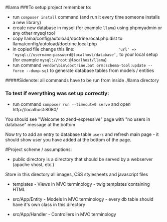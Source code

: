 #llama
###To setup project remember to:
- run `composer install` command (and run it every time someone installs a new library)
- create new database in mysql (for example `llama`) using phpmyadmin or any other mysql tool
- copy llama/config/autoload/doctrine.local.php.dist to llama/config/autoload/doctrine.local.php
- in copied file change this line:
`                    'url' => 'mysql://username:password@localhost/database',
`
to your local setup (for example `mysql://root:@localhost/llama`)
- run command `vendor\bin\doctrine.bat orm:schema-tool:update --force --dump-sql` to generate database tables from models / entities

#####Sidenote: all commands have to be run from inside ./llama directory

### To test if everything was set up correctly:
- run command `composer run --timeout=0 serve` and open http://localhost:8080/

You should see "Welcome to zend-expressive" page with "no users in database" message at the bottom

Now try to add an entry to database table `users` and refresh main page - it should show user you have added at the bottom of the page.


#Project scheme / assumptions:
- public directory is a directory that should be served by a webserver (apache vhost, etc.)

Store in this directory all images, CSS stylesheets and javascript files
- templates - Views in MVC terminology - twig templates containing HTML

- src/App/Entity - Models in MVC terminology - every db table should have it's own class in this directory

- src/App/Handler - Controllers in MVC terminology
